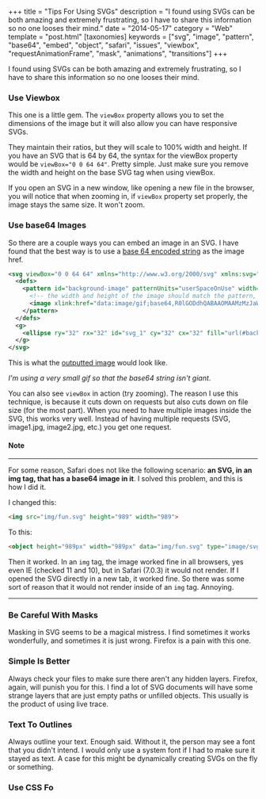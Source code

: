 +++
title = "Tips For Using SVGs"
description = "I found using SVGs can be both amazing and extremely frustrating, so I have to share this information so no one looses their mind."
date = "2014-05-17"
category = "Web"
template = "post.html"
[taxonomies]
keywords = ["svg", "image", "pattern", "base64", "embed", "object", "safari", "issues", "viewbox", "requestAnimationFrame", "mask", "animations", "transitions"]
+++

I found using SVGs can be both amazing and extremely frustrating, so I have to share this information so no one looses their mind.

### Use Viewbox

This one is a little gem. The `viewBox` property allows you to set the dimensions of the image but it will also allow you can have responsive SVGs.

They maintain their ratios, but they will scale to 100% width and height. If you have an SVG that is 64 by 64, the syntax for the viewBox property would be `viewBox="0 0 64 64"`. Pretty simple. Just make sure you remove the width and height on the base SVG tag when using viewBox.

If you open an SVG in a new window, like opening a new file in the browser, you will notice that when zooming in, if `viewBox` property set properly, the image stays the same size. It won't zoom.

### Use base64 Images

So there are a couple ways you can embed an image in an SVG. I have found that the best way is to use a [base 64 encoded string](http://b1nary.ch/base64/ "embed base64 - easy, client side base64 encoder") as the image href.

```xml
<svg viewBox="0 0 64 64" xmlns="http://www.w3.org/2000/svg" xmlns:svg="http://www.w3.org/2000/svg" xmlns:xlink="http://www.w3.org/1999/xlink">
  <defs>
    <pattern id="background-image" patternUnits="userSpaceOnUse" width="64" height="64">
      <!-- the width and height of the image should match the pattern, in most cases -->
      <image xlink:href="data:image/gif;base64,R0lGODdhQABAAOMAAMzMzJaWlr6+vqOjo8XFxZycnLGxsbe3t6qqqgAAAAAAAAAAAAAAAAAAAAAAAAAAACwAAAAAQABAAAAEpBDISau9OOvNu/9gKI5kaZ5oqq5s675wLM90bd94ru987//AoHBILBqPyKRyyRwSQk+bYDA5IDbT6rVGKAgmhSim+5WEbYbBQWItTBDwLSC9BrRthcHgGnaD/WZ6fF1cAQBdBAEFAXUAcBOJh2GKjDUBBAdUkpAFZxKXmRKENQedZaMAAwZpVaaigE2xsrO0tba3uLm6u7y9vr/AwcLDxMXGxxURADs=" x="0" y="0" width="64" height="64" id="svg-background" />
    </pattern>
  </defs>
  <g>
    <ellipse ry="32" rx="32" id="svg_1" cy="32" cx="32" fill="url(#background-image)"/>
  </g>
</svg>
```

This is what the [outputted image](/images/placeholder.svg) would look like.

*I'm using a very small gif so that the base64 string isn't giant*.

You can also see `viewBox` in action (try zooming). The reason I use this technique, is because it cuts down on requests but also cuts down on file size (for the most part). When you need to have multiple images inside the SVG, this works very well. Instead of having multiple requests (SVG, image1.jpg, image2.jpg, etc.) you get one request.

#### Note

---

For some reason, Safari does not like the following scenario: **an SVG, in an img tag, that has a base64 image in it**. I solved this problem, and this is how I did it.

I changed this:

```html
<img src="img/fun.svg" height="989" width="989">
```

To this:

```html
<object height="989px" width="989px" data="img/fun.svg" type="image/svg+xml"></object>
```

Then it worked. In an `img` tag, the image worked fine in all browsers, yes even IE (checked 11 and 10), but in Safari (7.0.3) it would not render. If I opened the SVG directly in a new tab, it worked fine. So there was some sort of reason that it would not render inside of an `img` tag. Annoying.

---

### Be Careful With Masks

Masking in SVG seems to be a magical mistress. I find sometimes it works wonderfully, and sometimes it is just wrong. Firefox is a pain with this one.

### Simple Is Better

Always check your files to make sure there aren't any hidden layers. Firefox, again, will punish you for this. I find a lot of SVG documents will have some strange layers that are just empty paths or unfilled objects. This usually is the product of using live trace.

### Text To Outlines

Always outline your text. Enough said. Without it, the person may see a font that you didn't intend. I would only use a system font if I had to make sure it stayed as text. A case for this might be dynamically creating SVGs on the fly or something.

### Use CSS Fo
